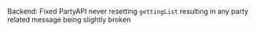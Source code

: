 Backend: Fixed PartyAPI never resetting `gettingList` resulting in any party related message being slightly broken